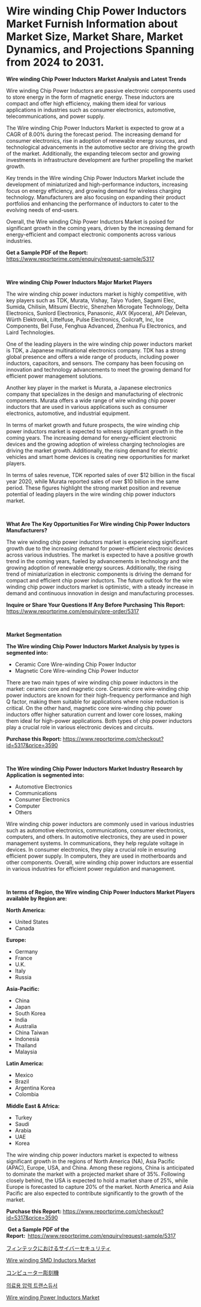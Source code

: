 <p><h1>Wire winding Chip Power Inductors Market Furnish Information about Market Size, Market Share, Market Dynamics, and Projections Spanning from 2024 to 2031.</h1></p><p><strong>Wire winding Chip Power Inductors Market Analysis and Latest Trends</strong></p>
<p><p>Wire winding Chip Power Inductors are passive electronic components used to store energy in the form of magnetic energy. These inductors are compact and offer high efficiency, making them ideal for various applications in industries such as consumer electronics, automotive, telecommunications, and power supply.</p><p>The Wire winding Chip Power Inductors Market is expected to grow at a CAGR of 8.00% during the forecast period. The increasing demand for consumer electronics, rise in adoption of renewable energy sources, and technological advancements in the automotive sector are driving the growth of the market. Additionally, the expanding telecom sector and growing investments in infrastructure development are further propelling the market growth.</p><p>Key trends in the Wire winding Chip Power Inductors Market include the development of miniaturized and high-performance inductors, increasing focus on energy efficiency, and growing demand for wireless charging technology. Manufacturers are also focusing on expanding their product portfolios and enhancing the performance of inductors to cater to the evolving needs of end-users.</p><p>Overall, the Wire winding Chip Power Inductors Market is poised for significant growth in the coming years, driven by the increasing demand for energy-efficient and compact electronic components across various industries.</p></p>
<p><strong>Get a Sample PDF of the Report:&nbsp;</strong> <a href="https://www.reportprime.com/enquiry/request-sample/5317">https://www.reportprime.com/enquiry/request-sample/5317</a></p>
<p>&nbsp;</p>
<p><strong>Wire winding Chip Power Inductors Major Market Players</strong></p>
<p><p>The wire winding chip power inductors market is highly competitive, with key players such as TDK, Murata, Vishay, Taiyo Yuden, Sagami Elec, Sumida, Chilisin, Mitsumi Electric, Shenzhen Microgate Technology, Delta Electronics, Sunlord Electronics, Panasonic, AVX (Kyocera), API Delevan, Würth Elektronik, Littelfuse, Pulse Electronics, Coilcraft, Inc, Ice Components, Bel Fuse, Fenghua Advanced, Zhenhua Fu Electronics, and Laird Technologies.</p><p>One of the leading players in the wire winding chip power inductors market is TDK, a Japanese multinational electronics company. TDK has a strong global presence and offers a wide range of products, including power inductors, capacitors, and sensors. The company has been focusing on innovation and technology advancements to meet the growing demand for efficient power management solutions.</p><p>Another key player in the market is Murata, a Japanese electronics company that specializes in the design and manufacturing of electronic components. Murata offers a wide range of wire winding chip power inductors that are used in various applications such as consumer electronics, automotive, and industrial equipment.</p><p>In terms of market growth and future prospects, the wire winding chip power inductors market is expected to witness significant growth in the coming years. The increasing demand for energy-efficient electronic devices and the growing adoption of wireless charging technologies are driving the market growth. Additionally, the rising demand for electric vehicles and smart home devices is creating new opportunities for market players.</p><p>In terms of sales revenue, TDK reported sales of over $12 billion in the fiscal year 2020, while Murata reported sales of over $10 billion in the same period. These figures highlight the strong market position and revenue potential of leading players in the wire winding chip power inductors market.</p></p>
<p>&nbsp;</p>
<p><strong>What Are The Key Opportunities For Wire winding Chip Power Inductors Manufacturers?</strong></p>
<p><p>The wire winding chip power inductors market is experiencing significant growth due to the increasing demand for power-efficient electronic devices across various industries. The market is expected to have a positive growth trend in the coming years, fueled by advancements in technology and the growing adoption of renewable energy sources. Additionally, the rising trend of miniaturization in electronic components is driving the demand for compact and efficient chip power inductors. The future outlook for the wire winding chip power inductors market is optimistic, with a steady increase in demand and continuous innovation in design and manufacturing processes.</p></p>
<p><strong>Inquire or Share Your Questions If Any Before Purchasing This Report:</strong> <a href="https://www.reportprime.com/enquiry/pre-order/5317">https://www.reportprime.com/enquiry/pre-order/5317</a></p>
<p>&nbsp;</p>
<p><strong>Market Segmentation</strong></p>
<p><strong>The Wire winding Chip Power Inductors Market Analysis by types is segmented into:</strong></p>
<p><ul><li>Ceramic Core Wire-winding Chip Power Inductor</li><li>Magnetic Core Wire-winding Chip Power Inductor</li></ul></p>
<p><p>There are two main types of wire winding chip power inductors in the market: ceramic core and magnetic core. Ceramic core wire-winding chip power inductors are known for their high-frequency performance and high Q factor, making them suitable for applications where noise reduction is critical. On the other hand, magnetic core wire-winding chip power inductors offer higher saturation current and lower core losses, making them ideal for high-power applications. Both types of chip power inductors play a crucial role in various electronic devices and circuits.</p></p>
<p><strong>Purchase this Report:&nbsp;</strong><a href="https://www.reportprime.com/checkout?id=5317&price=3590">https://www.reportprime.com/checkout?id=5317&price=3590</a></p>
<p>&nbsp;</p>
<p><strong>The Wire winding Chip Power Inductors Market Industry Research by Application is segmented into:</strong></p>
<p><ul><li>Automotive Electronics</li><li>Communications</li><li>Consumer Electronics</li><li>Computer</li><li>Others</li></ul></p>
<p><p>Wire winding chip power inductors are commonly used in various industries such as automotive electronics, communications, consumer electronics, computers, and others. In automotive electronics, they are used in power management systems. In communications, they help regulate voltage in devices. In consumer electronics, they play a crucial role in ensuring efficient power supply. In computers, they are used in motherboards and other components. Overall, wire winding chip power inductors are essential in various industries for efficient power regulation and management.</p></p>
<p>&nbsp;</p>
<p><strong>In terms of Region, the Wire winding Chip Power Inductors Market Players available by Region are:</strong></p>
<p>
    <p> <strong> North America: </strong>
        <ul>
            <li>United States</li>
            <li>Canada</li>
        </ul>
        </p> 
    <p> <strong> Europe: </strong>
        <ul>
            <li>Germany</li>
            <li>France</li>
            <li>U.K.</li>
            <li>Italy</li>
            <li>Russia</li>
        </ul>
        </p> 
    <p> <strong> Asia-Pacific: </strong>
        <ul>
            <li>China</li>
            <li>Japan</li>
            <li>South Korea</li>
            <li>India</li>
            <li>Australia</li>
            <li>China Taiwan</li>
            <li>Indonesia</li>
            <li>Thailand</li>
            <li>Malaysia</li>
        </ul>
        </p> 
    <p> <strong> Latin America: </strong>
        <ul>
            <li>Mexico</li>
            <li>Brazil</li>
            <li>Argentina Korea</li>
            <li>Colombia</li>
        </ul>
        </p> 
    <p> <strong> Middle East & Africa: </strong>
        <ul>
            <li>Turkey</li>
            <li>Saudi</li>
            <li>Arabia</li>
            <li>UAE</li>
            <li>Korea</li>
        </ul>
    </p>
    </p>
<p><p>The wire winding chip power inductors market is expected to witness significant growth in the regions of North America (NA), Asia Pacific (APAC), Europe, USA, and China. Among these regions, China is anticipated to dominate the market with a projected market share of 35%. Following closely behind, the USA is expected to hold a market share of 25%, while Europe is forecasted to capture 20% of the market. North America and Asia Pacific are also expected to contribute significantly to the growth of the market.</p></p>
<p><strong>Purchase this Report: </strong><a href="https://www.reportprime.com/checkout?id=5317&price=3590">https://www.reportprime.com/checkout?id=5317&price=3590</a></p>
<p>&nbsp;<strong>Get a Sample PDF of the Report:&nbsp;&nbsp;</strong><a href="https://www.reportprime.com/enquiry/request-sample/5317">https://www.reportprime.com/enquiry/request-sample/5317</a></p>
<p><strong></strong></p>
<p><p><a href="https://medium.com/@nicolaseller56452023/fintech%E5%B8%82%E5%A0%B4%E3%81%AE%E3%83%A1%E3%83%88%E3%83%AA%E3%82%AF%E3%82%B9%E3%81%AB%E3%81%8A%E3%81%91%E3%82%8B%E3%82%B5%E3%82%A4%E3%83%90%E3%83%BC%E3%82%BB%E3%82%AD%E3%83%A5%E3%83%AA%E3%83%86%E3%82%A3%E3%81%AE%E8%A7%A3%E8%AA%AD-%E5%B8%82%E5%A0%B4%E3%82%B7%E3%82%A7%E3%82%A2-%E3%83%88%E3%83%AC%E3%83%B3%E3%83%89-%E6%88%90%E9%95%B7%E3%83%91%E3%82%BF%E3%83%BC%E3%83%B3-9f4a466695a7">フィンテックにおけるサイバーセキュリティ</a></p><p><a href="https://github.com/kufem1/Market-Research-Report-List-2/blob/main/wire-winding-smd-inductors-market.md">Wire winding SMD Inductors Market</a></p><p><a href="https://medium.com/@kelscdowell78456/%E3%82%B3%E3%83%B3%E3%83%94%E3%83%A5%E3%83%BC%E3%82%BF%E5%8C%96%E3%81%95%E3%82%8C%E3%81%9F%E5%BD%AB%E5%88%BB%E6%A9%9F%E5%B8%82%E5%A0%B4%E5%88%86%E6%9E%90-%E3%81%9D%E3%81%AEcagr-%E5%B8%82%E5%A0%B4%E3%82%BB%E3%82%B0%E3%83%A1%E3%83%B3%E3%83%86%E3%83%BC%E3%82%B7%E3%83%A7%E3%83%B3-%E3%81%8A%E3%82%88%E3%81%B3%E3%82%B0%E3%83%AD%E3%83%BC%E3%83%90%E3%83%AB%E7%94%A3%E6%A5%AD%E6%A6%82%E8%A6%81-639b221cbe1f">コンピューター彫刻機</a></p><p><a href="https://medium.com/@heatherelasquez5675/%EC%9D%98%EB%A3%8C-%EC%95%95%EB%A0%A5-%ED%8A%B8%EB%9E%9C%EC%8A%A4%EB%93%80%EC%84%9C-%EC%8B%9C%EC%9E%A5-%EB%B6%84%EC%84%9D-%EA%B8%80%EB%A1%9C%EB%B2%8C-%EC%82%B0%EC%97%85-%EC%A0%84%EB%A7%9D-%EB%B0%8F-%EC%98%88%EC%B8%A1-2024%EB%85%84%EB%B6%80%ED%84%B0-2031%EB%85%84%EA%B9%8C%EC%A7%80-0ac4dbdbd84e">의료용 압력 트랜스듀서</a></p><p><a href="https://github.com/singletonthaxterkelliehr2df/Market-Research-Report-List-1/blob/main/wire-winding-power-inductors-market.md">Wire winding Power Inductors Market</a></p></p>